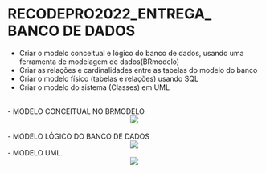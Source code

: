 # RECODEPRO2022_ENTREGA_ BANCO DE DADOS
- Criar o modelo conceitual e lógico do banco de dados, usando uma ferramenta de modelagem de dados(BRmodelo) 
- Criar as relações e cardinalidades entre as tabelas do modelo do banco
- Criar o modelo físico (tabelas e relações) usando SQL
- Criar o modelo do sistema (Classes) em UML 

<BR>
- MODELO CONCEITUAL NO BRMODELO
<div align="center">
  <img src="https://user-images.githubusercontent.com/103080100/192078360-a39a6577-7a77-45ce-bc1f-4e4acc2f3332.png" />
 </div>

<BR>
- MODELO LÓGICO DO BANCO DE DADOS
 <div align="center">
  <img src="https://user-images.githubusercontent.com/103080100/192078753-e28f1869-6afc-42a6-a51f-99cf76bae63d.png" />
 </div

<BR>
- MODELO UML.
 <div align="center">
  <img src="https://user-images.githubusercontent.com/103080100/192078128-711c923c-2e2e-485b-a28b-581e0ca410d5.png" />
 </div>

